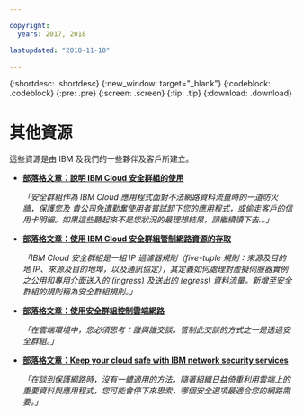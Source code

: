 ```yaml
---

copyright:
  years: 2017, 2018

lastupdated: "2018-11-10"

---
```


{:shortdesc: .shortdesc}
{:new_window: target="_blank"}
{:codeblock: .codeblock}
{:pre: .pre}
{:screen: .screen}
{:tip: .tip}
{:download: .download}

# 其他資源

這些資源是由 IBM 及我們的一些夥伴及客戶所建立。

* [**部落格文章：說明 IBM Cloud 安全群組的使用**](https://admin.blogs.prd.ibm.event.ibm.com/blogs/bluemix/2018/05/illustrating-uses-ibm-cloud-security-groups/)

    *「安全群組作為 IBM Cloud 應用程式面對不法網路資料流量時的一道防火牆，保護您及  貴公司免遭勤奮使用者嘗試卸下您的應用程式，或偷走客戶的信用卡明細。如果這些聽起來不是您狀況的最理想結果，請繼續讀下去…」*
    
* [**部落格文章：使用 IBM Cloud 安全群組管制網路資源的存取**](https://admin.blogs.prd.ibm.event.ibm.com/blogs/bluemix/2017/09/network-security-groups/)

    *「IBM Cloud 安全群組是一組 IP 過濾器規則（five-tuple 規則：來源及目的地 IP、來源及目的地埠，以及通訊協定），其定義如何處理對虛擬伺服器實例之公用和專用介面送入的 (ingress) 及送出的 (egress) 資料流量。新增至安全群組的規則稱為安全群組規則。」*


* [**部落格文章：使用安全群組控制雲端網路**](https://www.ibm.com/blogs/bluemix/2017/11/security-groups/)

    *「在雲端環境中，您必須思考：誰與誰交談。管制此交談的方式之一是透過安全群組。」*
    
* [**部落格文章：Keep your cloud safe with IBM network security services**](https://www.ibm.com/blogs/bluemix/2017/09/keep-cloud-safe-ibm-network-security-services/)

    *「在談到保護網路時，沒有一體適用的方法。隨著組織日益倚重利用雲端上的重要資料與應用程式，您可能會停下來思索，哪個安全選項最適合您的網路需要。」*
